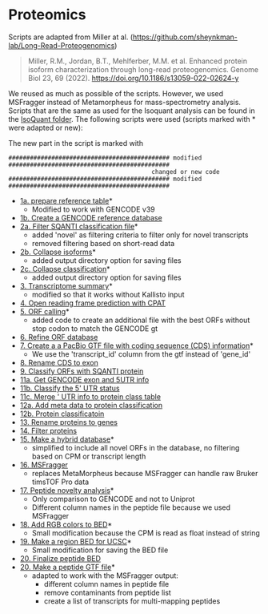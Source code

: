 # Proteomics

Scripts are adapted from Miller at al. (https://github.com/sheynkman-lab/Long-Read-Proteogenomics)

> Miller, R.M., Jordan, B.T., Mehlferber, M.M. et al. Enhanced protein isoform characterization through long-read proteogenomics. Genome Biol 23, 69 (2022). https://doi.org/10.1186/s13059-022-02624-y

We reused as much as possible of the scripts. However, we used MSFragger instead of Metamorpheus for mass-spectrometry analysis. Scripts that are the same as used for the Isoquant analysis can be found in the [IsoQuant folder](../lrp_isoquant/).
The following scripts were used (scripts marked with * were adapted or new):

The new part in the script is marked with 
 ``` 
############################################# modified #############################################
                                         changed or new code
############################################# modified #############################################
 ``` 

- [1a. prepare reference table](../lrp_isoquant/1a_prepare_reference_table.py)*
    - Modified to work with GENCODE v39
- [1b. Create a GENCODE reference database](../lrp_isoquant/1b_make_gencode_database.py)
- [2a. Filter SQANTI classification file](2a_filter_sqanti.py)*
    - added 'novel' as filtering criteria to filter only for novel transcripts
    - removed filtering based on short-read data
- [2b. Collapse isoforms](2b_collapse_isoforms.py)*
    - added output directory option for saving files
- [2c. Collapse classification](2c_collapse_classificatoin.py)*
    - added output directory option for saving files
- [3. Transcriptome summary](3_transcriptome_summary.py)* 
    - modified so that it works without Kallisto input
- [4. Open reading frame prediction with CPAT](../lrp_isoquant/4_cpat.nf)
- [5. ORF calling](5_orf_calling.py)* 
    - added code to create an additional file with the best ORFs without stop codon to match the GENCODE gt
- [6. Refine ORF database](6_refine_orf_database.py)
- [7. Create a a PacBio GTF file with coding sequence (CDS) information](../lrp_isoquant/7_make_pacbio_cds_gtf.py)*
    - We use the 'transcript_id' column from the gtf instead of 'gene_id'
- [8. Rename CDS to exon](../lrp_isoquant/8_rename_cds_to_exon.py)
- [9. Classify ORFs with SQANTI protein](../lrp_isoquant/9_sqanti_protein.nf)
- [11a. Get GENCODE exon and 5UTR info](../lrp_isoquant/11a_get_gc_exon_and_5utr_info.py)
- [11b. Classify the 5' UTR status](../lrp_isoquant/11b_classify_5utr_status.py)
- [11c. Merge ' UTR info to protein class table](../lrp_isoquant/11c_merge_5utr_info_to_pclass_table.py)
- [12a. Add meta data to protein classification](../lrp_isoquant/12a_protein_classification_add_meta.py)
- [12b. Protein classificatoin](../lrp_isoquant/12b_protein_classification.py)
- [13. Rename proteins to genes](../lrp_isoquant/13_protein_gene_rename.py)
- [14. Filter proteins](../lrp_isoquant/14_protein_filter.py)
- [15. Make a hybrid database](../lrp_isoquant/15_make_hybrid_database.py)*
    - simplified to include all novel ORFs in the database, no filtering based on CPM or transcript length
- [16. MSFragger](../lrp_isoquant/msfragger.sh)
    - replaces MetaMorpheus because MSFragger can handle raw Bruker timsTOF Pro data
- [17. Peptide novelty analysis](../lrp_isoquant/17_peptide_novelty_analysis.py)*
    - Only comparison to GENCODE and not to Uniprot
    - Different column names in the peptide file because we used MSFragger
- [18. Add RGB colors to BED](../lrp_isoquant/18_track_add_rgb_colors_to_bed.py)*
    - Small modification because the CPM is read as float instead of string
- [19. Make a region BED for UCSC](../lrp_isoquant/19_make_region_bed_for_ucsc.py)*
    - Small modification for saving the BED file
- [20. Finalize peptide BED](../lrp_isoquant/20_finalize_peptide_bed.py)
- [20. Make a peptide GTF file](../lrp_isoquant/20_make_peptide_gtf_file.py)*
    - adapted to work with the MSFragger output: 
        - different column names in peptide file
        - remove contaminants from peptide list
        - create a list of transcripts for multi-mapping peptides

